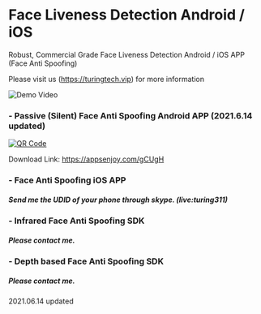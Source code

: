 # Face Liveness Detection Android / iOS
Robust, Commercial Grade Face Liveness Detection Android / iOS APP (Face Anti Spoofing)

Please visit us (https://turingtech.vip) for more information

![Demo Video](https://raw.githubusercontent.com/Nikit333/Face-Anti-Spoofing-Android-iOS/main/2.gif)

### - Passive (Silent) Face Anti Spoofing Android APP  (2021.6.14 updated)
[![QR Code](https://chart.googleapis.com/chart?chs=150&cht=qr&chl=https://appsenjoy.com/gCUgH&choe=UTF-8&chld=|0)](https://appsenjoy.com/gCUgH)

Download Link: https://appsenjoy.com/gCUgH

### - Face Anti Spoofing iOS APP
##### Send me the UDID of your phone through skype. (live:turing311)

### - Infrared Face Anti Spoofing SDK
##### Please contact me.

### - Depth based Face Anti Spoofing SDK
##### Please contact me.

2021.06.14 updated
